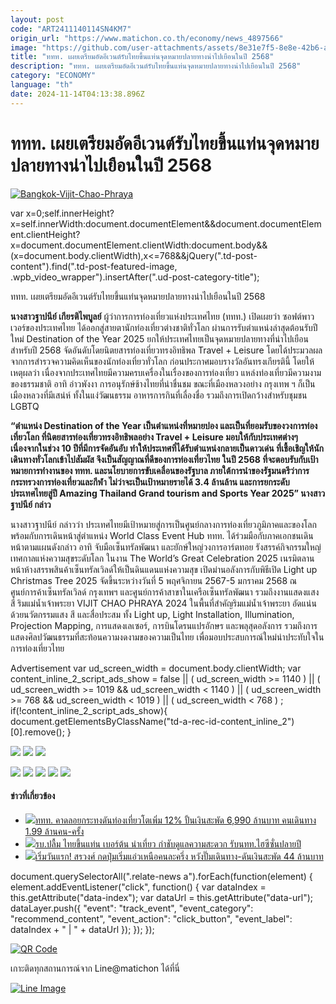 ```yaml
---
layout: post
code: "ART2411140114SN4KM7"
origin_url: "https://www.matichon.co.th/economy/news_4897566"
image: "https://github.com/user-attachments/assets/8e31e7f5-8e8e-42b6-af01-41fea3bd0b86"
title: "ททท. เผยเตรียมอัดอีเวนต์รับไทยขึ้นแท่นจุดหมายปลายทางน่าไปเยือนในปี 2568"
description: "ททท. เผยเตรียมอัดอีเวนต์รับไทยขึ้นแท่นจุดหมายปลายทางน่าไปเยือนในปี 2568"
category: "ECONOMY"
language: "th"
date: 2024-11-14T04:13:38.896Z
---
```


# ททท. เผยเตรียมอัดอีเวนต์รับไทยขึ้นแท่นจุดหมายปลายทางน่าไปเยือนในปี 2568

[![](https://www.matichon.co.th/wp-content/uploads/2024/11/Bangkok-Vijit-Chao-Phraya-728x486.jpg "Bangkok-Vijit-Chao-Phraya")](https://www.matichon.co.th/wp-content/uploads/2024/11/Bangkok-Vijit-Chao-Phraya.jpg)

var x=0;self.innerHeight?x=self.innerWidth:document.documentElement&&document.documentElement.clientHeight?x=document.documentElement.clientWidth:document.body&&(x=document.body.clientWidth),x<=768&&jQuery(".td-post-content").find(".td-post-featured-image, .wpb\_video\_wrapper").insertAfter(".ud-post-category-title");

ททท. เผยเตรียมอัดอีเวนต์รับไทยขึ้นแท่นจุดหมายปลายทางน่าไปเยือนในปี 2568

**นางสาวฐาปนีย์ เกียรติไพบูลย์** ผู้ว่าการการท่องเที่ยวแห่งประเทศไทย (ททท.) เปิดเผยว่า ซอฟต์พาวเวอร์ของประเทศไทย ได้ออกสู่สายตานักท่องเที่ยวต่างชาติทั่วโลก ผ่านการรับตำแหน่งล่าสุดต้อนรับปีใหม่ Destination of the Year 2025 ยกให้ประเทศไทยเป็นจุดหมายปลายทางที่น่าไปเยือนสำหรับปี 2568 จัดอันดับโดยนิตยสารท่องเที่ยวทรงอิทธิพล Travel + Leisure โดยได้ประมวลผลจากการสำรวจความคิดเห็นของนักท่องเที่ยวทั่วโลก ก่อนประกาศมอบรางวัลอันทรงเกียรตินี้ โดยให้เหตุผลว่า เนื่องจากประเทศไทยมีความครบเครื่องในเรื่องของการท่องเที่ยว แหล่งท่องเที่ยวมีความงามของธรรมชาติ อาทิ อ่าวพังงา การอนุรักษ์ช้างไทยที่น่าชื่นชม ขณะที่เมืองหลวงอย่าง กรุงเทพ ฯ ก็เป็นเมืองหลวงที่มีเสน่ห์ ทั้งในแง่วัฒนธรรม อาหารการกินที่เลื่องชื่อ รวมถึงการเปิดกว้างสำหรับชุมชน LGBTQ

**“ตำแหน่ง Destination of the Year เป็นตำแหน่งที่หมายปอง และเป็นที่ยอมรับของวงการท่องเที่ยวโลก ที่นิตยสารท่องเที่ยวทรงอิทธิพลอย่าง Travel + Leisure มอบให้กับประเทศต่างๆ เนื่องจากในช่วง 10 ปีที่มีการจัดอันอับ ทำให้ประเทศที่ได้รับตำแหน่งกลายเป็นดาวเด่น ที่เชื้อเชิญให้นักเดินทางทั่วโลกเข้าไปสัมผัส จึงเป็นสัญญาณที่ดีของการท่องเที่ยวไทย ในปี 2568 ที่จะตอบรับกับเป้าหมายการทำงานของ ททท. และนโยบายการขับเคลื่อนของรัฐบาล ภายใต้การนำของรัฐมนตรีว่าการกระทรวงการท่องเที่ยวและกีฬา ไม่ว่าจะเป็นเป้าหมายรายได้ 3.4 ล้านล้าน และการยกระดับประเทศไทยสู่ปี Amazing Thailand Grand tourism and Sports Year 2025” นางสาวฐาปนีย์ กล่าว**

นางสาวฐาปนีย์ กล่าวว่า ประเทศไทยมีเป้าหมายสู่การเป็นศูนย์กลางการท่องเที่ยวภูมิภาคและของโลก พร้อมกับการเดินหน้าสู่ตำแหน่ง World Class Event Hub ททท. ได้ร่วมมือกับภาคเอกชนเดินหน้าตามแผนดังกล่าว อาทิ จับมือเซ็นทรัลพัฒนา และยักษ์ใหญ่วงการอาร์ตทอย รังสรรค์กิจกรรมใหญ่ เทศกาลแห่งความสุขระดับโลก ในงาน The World’s Great Celebration 2025 เนรมิตลานหน้าห้างสรรพสินค้าเซ็นทรัลเวิลด์ให้เป็นดินแดนแห่งความสุข เปิดม่านอลังการกับพิธีเปิด Light up Christmas Tree 2025 จัดขึ้นระหว่างวันที่ 5 พฤศจิกายน 2567-5 มกราคม 2568 ณ ศูนย์การค้าเซ็นทรัลเวิลด์ กรุงเทพฯ และศูนย์การค้าสาขาในเครือเซ็นทรัลพัฒนา รวมถึงงานแสดงแสง สี ริมแม่น้ำเจ้าพระยา VIJIT CHAO PHRAYA 2024 ในพื้นที่สำคัญริมแม่น้ำเจ้าพระยา อัดแน่นด้วยนวัตกรรมแสง สี และสื่อประสม ทั้ง Light up, Light Installation, Illumination, Projection Mapping, การแสดงเลเซอร์, การบินโดรนแปรอักษร และพลุสุดอลังการ รวมถึงการแสดงศิลปวัฒนธรรมที่สะท้อนความงดงามของความเป็นไทย เพื่อมอบประสบการณ์ใหม่น่าประทับใจในการท่องเที่ยวไทย

Advertisement var ud\_screen\_width = document.body.clientWidth; var content\_inline\_2\_script\_ads\_show = false || ( ud\_screen\_width >= 1140 ) || ( ud\_screen\_width >= 1019 && ud\_screen\_width < 1140 ) || ( ud\_screen\_width >= 768 && ud\_screen\_width < 1019 ) || ( ud\_screen\_width < 768 ) ; if(!content\_inline\_2\_script\_ads\_show){ document.getElementsByClassName("td-a-rec-id-content\_inline\_2")\[0\].remove(); }

![](https://www.matichon.co.th/wp-content/uploads/2024/11/S__2547978.jpg) ![](https://www.matichon.co.th/wp-content/uploads/2024/11/S__2547935.jpg) ![](https://www.matichon.co.th/wp-content/uploads/2024/11/S__2547918.jpg)

![](https://www.matichon.co.th/wp-content/uploads/2024/11/S__2548005.jpg) ![](https://www.matichon.co.th/wp-content/uploads/2024/11/S__2555915.jpg) ![](https://www.matichon.co.th/wp-content/uploads/2024/11/S__2555914.jpg) ![](https://www.matichon.co.th/wp-content/uploads/2024/11/S__2555913.jpg) ![](https://www.matichon.co.th/wp-content/uploads/2024/11/S__2555912.jpg)

#### ข่าวที่เกี่ยวข้อง

*   [![](https://www.matichon.co.th/wp-content/uploads/2024/11/IMG_1828.jpeg)ททท. คาดลอยกระทงดันท่องเที่ยวโตเพิ่ม 12% ปั้นเงินสะพัด 6,990 ล้านบาท คนเดินทาง 1.99 ล้านคน-ครั้ง](https://www.matichon.co.th/economy/news_4892187)
*   [![](https://www.matichon.co.th/wp-content/uploads/2024/11/IMG9.jpg)รบ.ปลื้ม ไทยขึ้นแท่น เบอร์ต้น น่าเที่ยว กำชับดูแลความสะดวก รับนทท.ไฮซีซั่นปลายปี](https://www.matichon.co.th/politics/news_4890014)
*   [![](https://www.matichon.co.th/wp-content/uploads/2024/11/S__22749193tatttt.jpg)เริ่มวันแรก! สรวงศ์ กดปุ่มเริ่มแอ่วเหนือคนละครึ่ง หวังปั๊มเดินทาง-ดันเงินสะพัด 44 ล้านบาท](https://www.matichon.co.th/economy/news_4876363)

document.querySelectorAll(".relate-news a").forEach(function(element) { element.addEventListener("click", function() { var dataIndex = this.getAttribute("data-index"); var dataUrl = this.getAttribute("data-url"); dataLayer.push({ "event": "track\_event", "event\_category": "recommend\_content", "event\_action": "click\_button", "event\_label": dataIndex + " | " + dataUrl }); }); });

[![QR Code](https://www.matichon.co.th/wp-content/uploads/2023/07/wob1371z.jpg)](https://lin.ee/ht0nDxX)

เกาะติดทุกสถานการณ์จาก Line@matichon ได้ที่นี่

[![Line Image](https://www.matichon.co.th/wp-content/uploads/2023/07/th.png)](https://lin.ee/ht0nDxX)